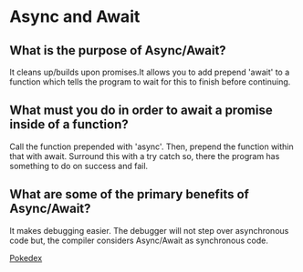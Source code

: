# Async and Await
## What is the purpose of Async/Await?
It cleans up/builds upon promises.It allows you to add prepend 'await' to a function which tells the program to wait for this to finish before continuing.

## What must you do in order to await a promise inside of a function?
Call the function prepended with 'async'. Then, prepend the function within that with await. Surround this with a try catch so, there the program has something to do on success and fail.

## What are some of the primary benefits of Async/Await?
It makes debugging easier. The debugger will not step over asynchronous code but, the compiler considers Async/Await as synchronous code.

[Pokedex](https://github.com/amanda-rice/pokedex)